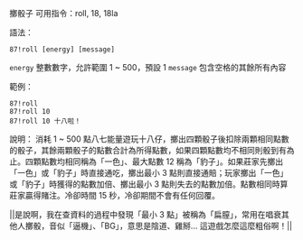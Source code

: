 擲骰子
可用指令：roll, 18, 18la

語法：
```
87!roll [energy] [message]
```
`energy` 整數數字，允許範圍 1 ~ 500，預設 1
`message` 包含空格的其餘所有內容

範例：
```
87!roll
87!roll 10
87!roll 10 十八啦！
```
說明：
消耗 1 ~ 500 點八七能量遊玩十八仔，擲出四顆骰子後扣除兩顆相同點數的骰子，其餘兩顆骰子的點數合計為所得點數，如果四顆點數均不相同則骰到有為止。四顆點數均相同稱為「一色」、最大點數 12 稱為「豹子」。如果莊家先擲出「一色」或「豹子」時直接通吃，擲出最小 3 點則直接通賠；玩家擲出「一色」或「豹子」時獲得的點數加倍、擲出最小 3 點則失去的點數加倍。點數相同時算莊家贏得賭注。冷卻時間 15 秒，冷卻期間不會有任何回覆。

||是說啊，我在查資料的過程中發現「最小 3 點」被稱為「扁膣」，常用在唱衰其他人擲骰，音似「逼機」、「BG」，意思是陰道、雞掰... 這遊戲怎麼這麼粗俗啊！||
